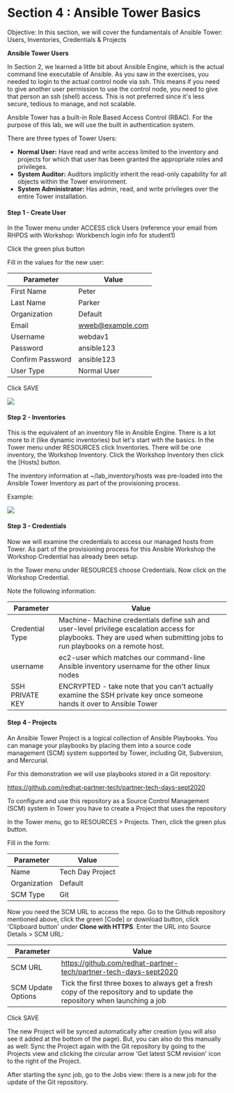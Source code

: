 # Section 4 : Ansible Tower Basics

Objective: In this section, we will cover the fundamentals of Ansible Tower: Users, Inventories, Credentials & Projects

**Ansible Tower Users**

In Section 2, we learned a little bit about Ansible Engine, which is the actual command line executable of Ansible. As you saw in the exercises, you needed to login to the actual control node via ssh. This means if you need to give another user permission to use the control node, you need to give that person an ssh (shell) access. This is not preferred since it's less secure, tedious to manage, and not scalable.

Ansible Tower has a built-in Role Based Access Control (RBAC). For the purpose of this lab, we will use the built in authentication system.

There are three types of Tower Users:

* **Normal User:** Have read and write access limited to the inventory and projects for which that user has been granted the appropriate roles and privileges.
* **System Auditor:** Auditors implicitly inherit the read-only capability for all objects within the Tower environment.
* **System Administrator:** Has admin, read, and write privileges over the entire Tower installation.


#### Step 1 - Create User


In the Tower menu under ACCESS click Users (reference your email from RHPDS with Workshop: Workbench login info for student1)

Click the green plus button

Fill in the values for the new user:

| Parameter 	| Value 	|
|-	|-	|
| First Name 	| Peter 	|
| Last Name 	| Parker 	|
| Organization 	| Default 	|
| Email 	| wweb@example.com 	|
| Username 	| webdav1 	|
| Password 	| ansible123 	|
| Confirm Password 	| ansible123 	|
| User Type 	| Normal User 	|

Click SAVE

![](https://lh4.googleusercontent.com/Wy2t7vQf8sUquxu4omf9z8Df7TsXfVKyrALPzYf2eTNqgnQyQq79CON4I96GrZoB4OIb3OtZOh96OYg6LjeQ5xRt-p48aakh5ANllSmWKU57Y7wEKkr_VreMA9gyzb92TZZ4A3-f)

#### Step 2 - Inventories

This is the equivalent of an inventory file in Ansible Engine. There is a lot more to it (like dynamic inventories) but let's start with the basics. In the Tower menu under RESOURCES click Inventories. There will be one inventory, the Workshop Inventory. Click the Workshop Inventory then click the [Hosts] button.

The inventory information at ~/lab_inventory/hosts was pre-loaded into the Ansible Tower Inventory as part of the provisioning process.

Example:

![](https://lh3.googleusercontent.com/YdT0ONWJ56KfW9BvOVOcJGIHf_DzqIN0DJFvdFImKUuzB7qkh8boRySGBRnVZtr5qklbhsOeC_Q_PcLkf6P0hXkKEgNA4RuIWFaCXMQN9QZoWiPjBUE9y5jokCApRRWf2x0VMMhA)

#### Step 3 - Credentials

Now we will examine the credentials to access our managed hosts from Tower. As part of the provisioning process for this Ansible Workshop the Workshop Credential has already been setup.

In the Tower menu under RESOURCES choose Credentials. Now click on the Workshop Credential.

Note the following information:

| Parameter 	| Value 	|
|-	|-	|
| Credential Type 	| Machine- Machine credentials define ssh and user-level privilege escalation access for playbooks. They are used when submitting jobs to run playbooks on a remote host. 	|
| username 	| ec2-user which matches our command-line Ansible inventory username for the other linux nodes 	|
| SSH PRIVATE KEY 	| ENCRYPTED - take note that you can't actually examine the SSH private key once someone hands it over to Ansible Tower 	|




#### Step 4 - Projects


An Ansible Tower Project is a logical collection of Ansible Playbooks. You can manage your playbooks by placing them into a source code management (SCM) system supported by Tower, including Git, Subversion, and Mercurial.

For this demonstration we will use playbooks stored in a Git repository:

https://github.com/redhat-partner-tech/partner-tech-days-sept2020

To configure and use this repository as a Source Control Management (SCM) system in Tower you have to create a Project that uses the repository

In the Tower menu, go to RESOURCES > Projects. Then, click the green plus button. 

Fill in the form:

| Parameter 	| Value 	|
|-	|-	|
| Name 	| Tech Day Project 	|
| Organization 	| Default 	|
| SCM Type 	| Git 	|




Now you need the SCM URL to access the repo. Go to the Github repository mentioned above, click the green [Code] or download button, click 'Clipboard button' under **Clone with HTTPS**. Enter the URL into Source Details > SCM URL:


| Parameter 	| Value 	|
|-	|-	|
| SCM URL 	| https://github.com/redhat-partner-tech/partner-tech-days-sept2020 	|
| SCM Update Options 	| Tick the first three boxes to always get a fresh copy of the repository and to update the repository when launching a job 	|

Click SAVE

The new Project will be synced automatically after creation (you will also see it added at the bottom of the page). But, you can also do this manually as well: Sync the Project again with the Git repository by going to the Projects view and clicking the circular arrow 'Get latest SCM revision' icon to the right of the Project.

After starting the sync job, go to the Jobs view: there is a new job for the update of the Git repository.

